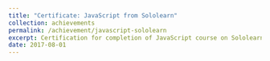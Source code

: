 ```yaml
---
title: "Certificate: JavaScript from Sololearn"
collection: achievements 
permalink: /achievement/javascript-sololearn
excerpt: Certification for completion of JavaScript course on Sololearn.</b><img src="/images/achievements/java-sololearn.jpg" width="400" height="300"/>
date: 2017-08-01
---
```

